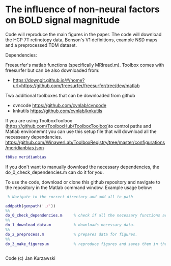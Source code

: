 # The influence of non-neural factors on BOLD signal magnitude
Code will reproduce the main figures in the paper.
The code will download the HCP 7T retinotopy data, Benson's V1 definitions, example NSD maps and a preprocessed TDM dataset. 

Dependencies:

Freesurfer's matlab functions (specifically MRIread.m). Toolbox comes with freesurfer
but can be also downloaded from:

* https://downgit.github.io/#/home?url=https://github.com/freesurfer/freesurfer/tree/dev/matlab

Two additional toolboxes that can be downloaded from github

* cvncode https://github.com/cvnlab/cvncode
* knkutils https://github.com/cvnlab/knkutils

If you are using ToolboxToolbox (https://github.com/ToolboxHub/ToolboxToolbox)to control paths and Matlab environemnt you can use this setup file that will download all the necesseary dependancies.
https://github.com/WinawerLab/ToolboxRegistry/tree/master/configurations/meridianbias.json


``` Matlab
tbUse meridianbias
```

If you don't want to manually download the necessary dependencies, the do_0_check_dependencies.m can do it for you.

To use the code, download or clone this github repository and navigate to the repository in the Matlab command window.
Example usage below:

``` Matlab
 % Navigate to the correct directory and add all to path

addpath(genpath('./'))
%%
do_0_check_dependencies.m     % check if all the necessary functions are in the path.
%%
do_1_download_data.m          % downloads necessary data.
%%
do_2_preprocess.m             % prepares data for figures.
%%
do_3_make_figures.m           % reproduce figures and saves them in the newly created "figures" directory.
 
``` 
 
 
Code (c) Jan Kurzawski

